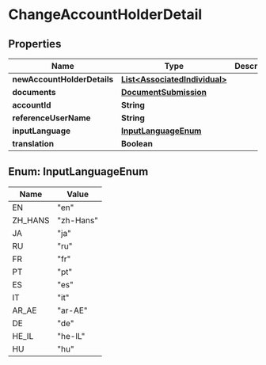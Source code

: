

# ChangeAccountHolderDetail


## Properties

| Name | Type | Description | Notes |
|------------ | ------------- | ------------- | -------------|
|**newAccountHolderDetails** | [**List&lt;AssociatedIndividual&gt;**](AssociatedIndividual.md) |  |  [optional] |
|**documents** | [**DocumentSubmission**](DocumentSubmission.md) |  |  [optional] |
|**accountId** | **String** |  |  [optional] |
|**referenceUserName** | **String** |  |  [optional] |
|**inputLanguage** | [**InputLanguageEnum**](#InputLanguageEnum) |  |  [optional] |
|**translation** | **Boolean** |  |  [optional] |



## Enum: InputLanguageEnum

| Name | Value |
|---- | -----|
| EN | &quot;en&quot; |
| ZH_HANS | &quot;zh-Hans&quot; |
| JA | &quot;ja&quot; |
| RU | &quot;ru&quot; |
| FR | &quot;fr&quot; |
| PT | &quot;pt&quot; |
| ES | &quot;es&quot; |
| IT | &quot;it&quot; |
| AR_AE | &quot;ar-AE&quot; |
| DE | &quot;de&quot; |
| HE_IL | &quot;he-IL&quot; |
| HU | &quot;hu&quot; |



